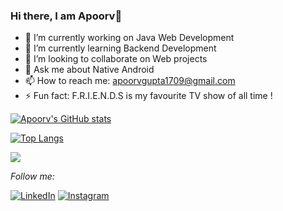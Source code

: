 ### Hi there, I am  Apoorv👋


- 🔭 I’m currently working on Java Web Development
- 🌱 I’m currently learning Backend Development
- 👯 I’m looking to collaborate on Web projects
- 💬 Ask me about Native Android
- 📫 How to reach me: apoorvgupta1709@gmail.com
- ⚡ Fun fact: F.R.I.E.N.D.S is my favourite TV show of all time !


[![Apoorv's GitHub stats](https://github-readme-stats.vercel.app/api?username=apoorvgupta1709&theme=tokyonight&count_private=true)](https://github.com/anuraghazra/github-readme-stats)



[![Top Langs](https://github-readme-stats.vercel.app/api/top-langs/?username=apoorvgupta1709&layout=compact&hide=makefile,html)](https://github.com/anuraghazra/github-readme-stats)






![](https://komarev.com/ghpvc/?username=aryan6290)






<i>Follow me:</i><br>

<a href="https://linkedin.com/in/apoorv-gupta-298825185/" target="_blank"><img src="https://img.shields.io/badge/LinkedIn-%230077B5.svg?&style=flat-square&logo=linkedin&logoColor=white" alt="LinkedIn"></a>
<a href="https://www.instagram.com/apoorv_gupta17/" target="_blank"><img src="https://img.shields.io/badge/Instagram-%23E4405F.svg?&style=flat-square&logo=instagram&logoColor=white" alt="Instagram"></a>

